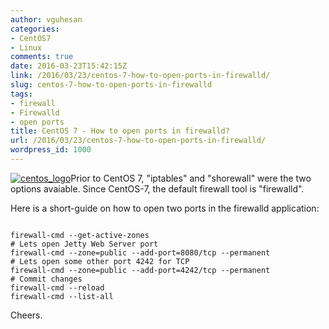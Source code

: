 ```yaml
---
author: vguhesan
categories:
- CentOS7
- Linux
comments: true
date: 2016-03-23T15:42:15Z
link: /2016/03/23/centos-7-how-to-open-ports-in-firewalld/
slug: centos-7-how-to-open-ports-in-firewalld
tags:
- firewall
- Firewalld
- open ports
title: CentOS 7 - How to open ports in firewalld?
url: /2016/03/23/centos-7-how-to-open-ports-in-firewalld/
wordpress_id: 1000
---
```


[![centos_logo](/img/2016/11/centos_logo.png)](/img/2016/11/centos_logo.png)Prior to CentOS 7, "iptables" and "shorewall" were the two options avaiable. Since CentOS-7, the default firewall tool is "firewalld".

Here is a short-guide on how to open two ports in the firewalld application:

<pre><code>
firewall-cmd --get-active-zones
# Lets open Jetty Web Server port
firewall-cmd --zone=public --add-port=8080/tcp --permanent
# Lets open some other port 4242 for TCP
firewall-cmd --zone=public --add-port=4242/tcp --permanent
# Commit changes
firewall-cmd --reload
firewall-cmd --list-all
</code></pre>

Cheers.
